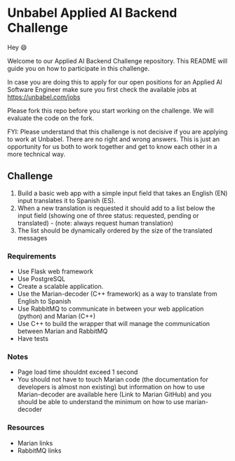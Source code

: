 # Unbabel Applied AI Backend Challenge

Hey 😄

Welcome to our Applied AI Backend Challenge repository. This README will guide you on how to participate in this challenge.

In case you are doing this to apply for our open positions for an Applied AI Software Engineer make sure you first check the available jobs at https://unbabel.com/jobs

Please fork this repo before you start working on the challenge. We will evaluate the code on the fork.

FYI: Please understand that this challenge is not decisive if you are applying to work at Unbabel. There are no right and wrong answers. This is just an opportunity for us both to work together and get to know each other in a more technical way.

## Challenge

1. Build a basic web app with a simple input field that takes an English (EN) input translates it to Spanish (ES).
2. When a new translation is requested it should add to a list below the input field (showing one of three status: requested, pending or translated) - (note: always request human translation)
3. The list should be dynamically ordered by the size of the translated messages

### Requirements

* Use Flask web framework
* Use PostgreSQL
* Create a scalable application.
* Use the Marian-decoder (C++ framework) as a way to translate from English to Spanish
* Use RabbitMQ to communicate in between your web application (python) and Marian (C++)
* Use C++ to build the wrapper that will manage the communication between Marian and RabbitMQ
* Have tests

### Notes

* Page load time shouldnt exceed 1 second
* You should not have to touch Marian code (the documentation for developers is almost non existing) but information on how to use Marian-decoder are available here (Link to Marian GitHub) and you should be able to understand the minimum on how to use marian-decoder


### Resources

* Marian links
* RabbitMQ links
